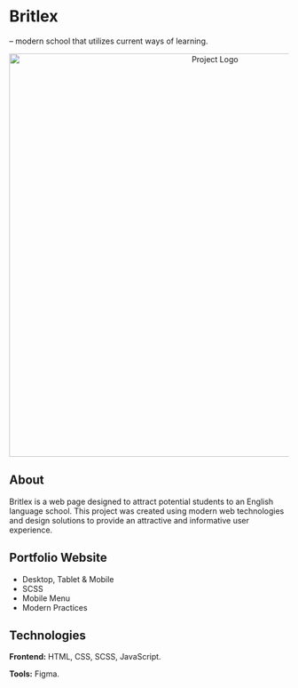 # Britlex
&ndash; modern school that utilizes current ways of learning.

<p align="center">
      <img src="https://i.ibb.co/TWWBRKh/Cover.png" alt="Project Logo" width="726">
</p>

## About

Britlex is a web page designed to attract potential students to an English language school. This project was created using modern web technologies and design solutions to provide an attractive and informative user experience.

## Portfolio Website

- Desktop, Tablet & Mobile
- SCSS
- Mobile Menu
- Modern Practices

## Technologies

**Frontend:** HTML, CSS, SCSS, JavaScript.

**Tools:** Figma.
